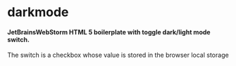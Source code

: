 # darkmode
<h4>JetBrainsWebStorm HTML 5 boilerplate with toggle dark/light mode switch.</h4>
<p>The switch is a checkbox whose value is stored in the browser local storage</p>
